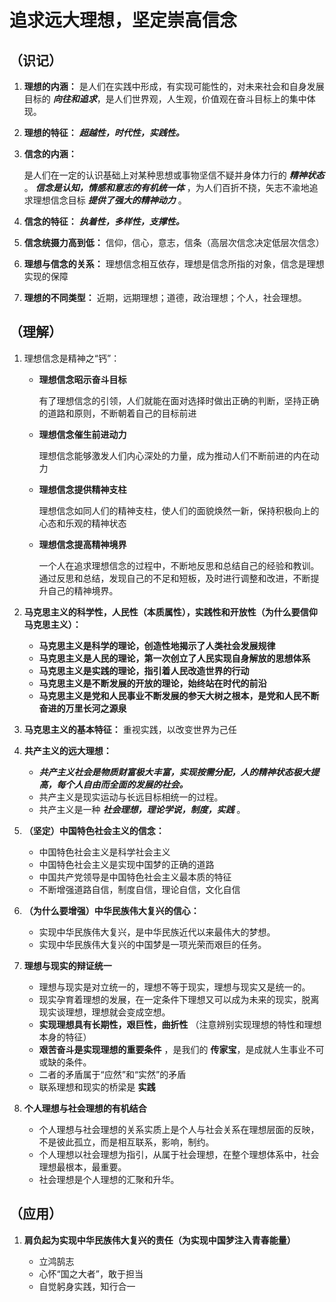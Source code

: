 # 追求远大理想，坚定崇高信念

## （识记）

01.	**理想的内涵：** 是人们在实践中形成，有实现可能性的，对未来社会和自身发展目标的 ***向往和追求***，是人们世界观，人生观，价值观在奋斗目标上的集中体现。

02.	**理想的特征：** ***超越性，时代性，实践性。***

03.	**信念的内涵：**
    
    是人们在一定的认识基础上对某种思想或事物坚信不疑并身体力行的 ***精神状态*** 。
    ***信念是认知，情感和意志的有机统一体*** ，为人们百折不挠，矢志不渝地追求理想信念目标 ***提供了强大的精神动力*** 。

04.	**信念的特征：** ***执着性，多样性，支撑性。***

05.	**信念统摄力高到低：** 信仰，信心，意志，信条（高层次信念决定低层次信念）

06.	**理想与信念的关系：** 理想信念相互依存，理想是信念所指的对象，信念是理想实现的保障

07.	**理想的不同类型：** 近期，远期理想；道德，政治理想；个人，社会理想。

## （理解）

01.	理想信念是精神之“钙”：

    - **理想信念昭示奋斗目标**
      
      有了理想信念的引领，人们就能在面对选择时做出正确的判断，坚持正确的道路和原则，不断朝着自己的目标前进

    - **理想信念催生前进动力**
      
      理想信念能够激发人们内心深处的力量，成为推动人们不断前进的内在动力

    - **理想信念提供精神支柱**
      
      理想信念如同人们的精神支柱，使人们的面貌焕然一新，保持积极向上的心态和乐观的精神状态

    - **理想信念提高精神境界**
      
      一个人在追求理想信念的过程中，不断地反思和总结自己的经验和教训。
      通过反思和总结，发现自己的不足和短板，及时进行调整和改进，不断提升自己的精神境界。


02.	**马克思主义的科学性，人民性（本质属性），实践性和开放性（为什么要信仰马克思主义）：**

    - **马克思主义是科学的理论，创造性地揭示了人类社会发展规律**
    - **马克思主义是人民的理论，第一次创立了人民实现自身解放的思想体系**
    - **马克思主义是实践的理论，指引着人民改造世界的行动**
    - **马克思主义是不断发展的开放的理论，始终站在时代的前沿**
    - **马克思主义是党和人民事业不断发展的参天大树之根本，是党和人民不断奋进的万里长河之源泉**

03.	**马克思主义的基本特征：** 重视实践，以改变世界为己任

04.	**共产主义的远大理想：**

    - ***共产主义社会是物质财富极大丰富，实现按需分配，人的精神状态极大提高，每个人自由而全面的发展的社会。***
    - 共产主义是现实运动与长远目标相统一的过程。
    - 共产主义是一种 ***社会理想，理论学说，制度，实践*** 。

05.	**（坚定）中国特色社会主义的信念：**

    - 中国特色社会主义是科学社会主义
    - 中国特色社会主义是实现中国梦的正确的道路
    - 中国共产党领导是中国特色社会主义最本质的特征
    - 不断增强道路自信，制度自信，理论自信，文化自信

06.	**（为什么要增强）中华民族伟大复兴的信心：**

    - 实现中华民族伟大复兴，是中华民族近代以来最伟大的梦想。
    - 实现中华民族伟大复兴的中国梦是一项光荣而艰巨的任务。

07.	**理想与现实的辩证统一**

    - 理想与现实是对立统一的，理想不等于现实，理想与现实又是统一的。
    - 现实孕育着理想的发展，在一定条件下理想又可以成为未来的现实，脱离现实谈理想，理想就会变成空想。
    - **实现理想具有长期性，艰巨性，曲折性** （注意辨别实现理想的特性和理想本身的特征）
    - **艰苦奋斗是实现理想的重要条件** ，是我们的 **传家宝**，是成就人生事业不可或缺的条件。
    - 二者的矛盾属于“应然”和“实然”的矛盾
    - 联系理想和现实的桥梁是 **实践**

08.	**个人理想与社会理想的有机结合**

    - 个人理想与社会理想的关系实质上是个人与社会关系在理想层面的反映，不是彼此孤立，而是相互联系，影响，制约。
    - 个人理想以社会理想为指引，从属于社会理想，在整个理想体系中，社会理想最根本，最重要。
    - 社会理想是个人理想的汇聚和升华。


## （应用）

01.	**肩负起为实现中华民族伟大复兴的责任（为实现中国梦注入青春能量）**

    - 立鸿鹄志
    - 心怀“国之大者”，敢于担当
    - 自觉躬身实践，知行合一
